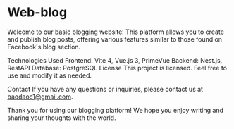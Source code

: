 # Web-blog
Welcome to our basic blogging website! This platform allows you to create and publish blog posts, offering various features similar to those found on Facebook's blog section.

Technologies Used
Frontend: Vite 4, Vue.js 3, PrimeVue
Backend: Nest.js, RestAPI
Database: PostgreSQL
License
This project is licensed.  Feel free to use and modify it as needed.

Contact
If you have any questions or inquiries, please contact us at baodaoc1@gmail.com.

Thank you for using our blogging platform! We hope you enjoy writing and sharing your thoughts with the world.
